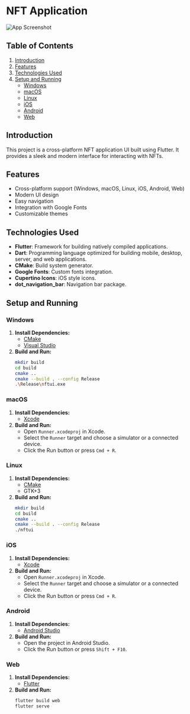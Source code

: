 
# NFT Application


![App Screenshot](https://user-images.githubusercontent.com/29016489/189307034-6fbaa32f-8312-4b46-820e-3ce823d593bf.png)

## Table of Contents
1. [Introduction](#introduction)
2. [Features](#features)
3. [Technologies Used](#technologies-used)
4. [Setup and Running](#setup-and-running)
   - [Windows](#windows)
   - [macOS](#macos)
   - [Linux](#linux)
   - [iOS](#ios)
   - [Android](#android)
   - [Web](#web)

## Introduction
This project is a cross-platform NFT application UI built using Flutter. It provides a sleek and modern interface for interacting with NFTs.

## Features
- Cross-platform support (Windows, macOS, Linux, iOS, Android, Web)
- Modern UI design
- Easy navigation
- Integration with Google Fonts
- Customizable themes

## Technologies Used
- **Flutter**: Framework for building natively compiled applications.
- **Dart**: Programming language optimized for building mobile, desktop, server, and web applications.
- **CMake**: Build system generator.
- **Google Fonts**: Custom fonts integration.
- **Cupertino Icons**: iOS style icons.
- **dot_navigation_bar**: Navigation bar package.

## Setup and Running

### Windows
1. **Install Dependencies:**
   - [CMake](https://cmake.org/download/)
   - [Visual Studio](https://visualstudio.microsoft.com/)
2. **Build and Run:**
   ```sh
   mkdir build
   cd build
   cmake ..
   cmake --build . --config Release
   .\Release\nftui.exe
   ```

### macOS
1. **Install Dependencies:**
   - [Xcode](https://developer.apple.com/xcode/)
2. **Build and Run:**
   - Open `Runner.xcodeproj` in Xcode.
   - Select the `Runner` target and choose a simulator or a connected device.
   - Click the Run button or press `Cmd + R`.

### Linux
1. **Install Dependencies:**
   - [CMake](https://cmake.org/download/)
   - GTK+3
2. **Build and Run:**
   ```sh
   mkdir build
   cd build
   cmake ..
   cmake --build . --config Release
   ./nftui
   ```

### iOS
1. **Install Dependencies:**
   - [Xcode](https://developer.apple.com/xcode/)
2. **Build and Run:**
   - Open `Runner.xcodeproj` in Xcode.
   - Select the `Runner` target and choose a simulator or a connected device.
   - Click the Run button or press `Cmd + R`.

### Android
1. **Install Dependencies:**
   - [Android Studio](https://developer.android.com/studio)
2. **Build and Run:**
   - Open the project in Android Studio.
   - Click the Run button or press `Shift + F10`.

### Web
1. **Install Dependencies:**
   - [Flutter](https://flutter.dev/docs/get-started/install)
2. **Build and Run:**
   ```sh
   flutter build web
   flutter serve
   ```
